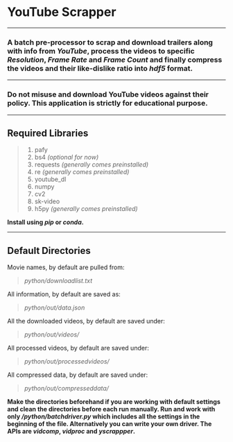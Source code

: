 # YouTube Scrapper
------------------
### A batch pre-processor to scrap and download trailers along with info from *YouTube*, process the videos to specific *Resolution*, *Frame Rate* and *Frame Count* and finally compress the videos and their like-dislike ratio into *hdf5* format.
------------------
### Do not misuse and download YouTube videos against their policy. This application is strictly for educational purpose.
------------------
## Required Libraries

>1. pafy
>2. bs4 *(optional for now)*
>3. requests *(generally comes preinstalled)*
>4. re *(generally comes preinstalled)*
>5. youtube_dl
>6. numpy
>7. cv2
>8. sk-video
>9. h5py *(generally comes preinstalled)*

**Install using *pip* or *conda*.**

------------------
## Default Directories
Movie names, by default are pulled from:
> *python/downloadlist.txt*

All information, by default are saved as:
> *python/out/data.json*

All the downloaded videos, by default are saved under:
> *python/out/videos/*

All processed videos, by default are saved under:
> *python/out/processedvideos/*

All compressed data, by default are saved under:
> *python/out/compresseddata/*

**Make the directories beforehand if you are working with default settings and clean the directories before each run manually. Run and work with only */python/batchdriver.py* which includes all the settings in the beginning of the file. Alternatively you can write your own driver. The APIs are *vidcomp*, *vidproc* and *yscrappper*.**